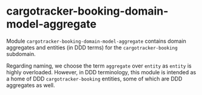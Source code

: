 # cargotracker-booking-domain-model-aggregate

Module `cargotracker-booking-domain-model-aggregate` contains domain aggregates and entities (in DDD terms) for the `cargotracker-booking` subdomain.

Regarding naming, we choose the term `aggregate` over `entity` as `entity` is highly overloaded. However, in DDD terminology, this module is intended as a home of DDD `cargotracker-booking` entities,
some of which are DDD aggregates as well.
